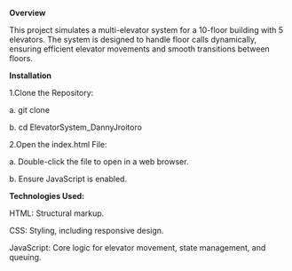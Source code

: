 **Overview**

This project simulates a multi-elevator system for a 10-floor building with 5 elevators. The system is designed to handle floor calls dynamically, ensuring efficient elevator movements and smooth transitions between floors.


**Installation**

1.Clone the Repository:

  a. git clone <repository-url>
  
  b. cd ElevatorSystem_DannyJroitoro


2.Open the index.html File:

  a. Double-click the file to open in a web browser.
  
  b. Ensure JavaScript is enabled.



**Technologies Used:**

HTML: Structural markup.

CSS: Styling, including responsive design.

JavaScript: Core logic for elevator movement, state management, and queuing.
